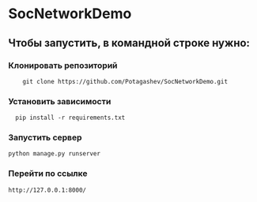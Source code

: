 # SocNetworkDemo
## Чтобы запустить, в командной строке нужно:
### Клонировать репозиторий
```
    git clone https://github.com/Potagashev/SocNetworkDemo.git
```
### Установить зависимости
```
  pip install -r requirements.txt
```
### Запустить сервер
```
python manage.py runserver
```
### Перейти по ссылке
```
http://127.0.0.1:8000/
```
